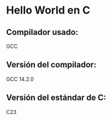 # Hello World en C

## Compilador usado:
GCC

## Versión del compilador:
GCC 14.2.0

## Versión del estándar de C:
C23

